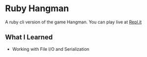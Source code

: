 # Ruby Hangman

A ruby cli version of the game Hangman. You can play live at [Repl.it](https://repl.it/@AlexanderSpanos/Hangman)

## What I Learned

 - Working with File I/O and Serialization